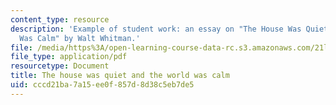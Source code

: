 ```yaml
---
content_type: resource
description: 'Example of student work: an essay on "The House Was Quiet And The World
  Was Calm" by Walt Whitman.'
file: /media/https%3A/open-learning-course-data-rc.s3.amazonaws.com/21l-004-reading-poetry-spring-2009/cccd21ba7a15ee0f857d8d38c5eb7de5_MIT21l_004s09_sw01_TonysPaper.pdf
file_type: application/pdf
resourcetype: Document
title: The house was quiet and the world was calm
uid: cccd21ba-7a15-ee0f-857d-8d38c5eb7de5
---
```


